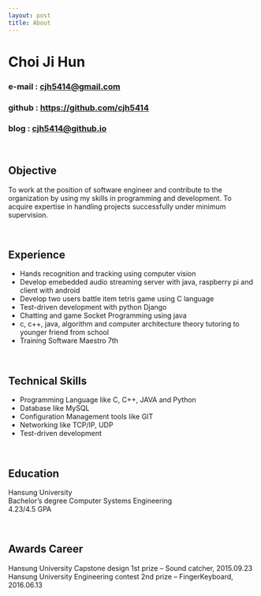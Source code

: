 ```yaml
---
layout: post
title: About
---
```


# Choi Ji Hun  

### e-mail : cjh5414@gmail.com  

### github : https://github.com/cjh5414  

### blog : cjh5414@github.io  
 

</br>  

## Objective  

To work at the position of software engineer and contribute to the organization by using my skills in programming and development. To acquire expertise in handling projects successfully under minimum supervision.
 
</br>  

## Experience   

- Hands recognition and tracking using computer vision
- Develop emebedded audio streaming server with java, raspberry pi and client with android
- Develop two users battle item tetris game using C language
- Test-driven development with python Django
- Chatting and game Socket Programming using java
- c, c++, java, algorithm and computer architecture theory tutoring to younger friend from school
- Training Software Maestro 7th  
  
</br>  
  
## Technical Skills  

- Programming Language like C, C++, JAVA and Python
- Database like MySQL
- Configuration Management tools like GIT
- Networking like TCP/IP, UDP
- Test-driven development    
 
</br>  
  
## Education  

Hansung University  
Bachelor’s degree Computer Systems Engineering  
4.23/4.5 GPA  
 
</br>  
  
## Awards Career  
Hansung University Capstone design 1st prize – Sound catcher, 2015.09.23
Hansung University Engineering contest 2nd prize – FingerKeyboard, 2016.06.13 
